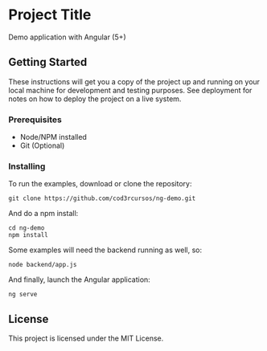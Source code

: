 # Project Title

Demo application with Angular (5+)

## Getting Started

These instructions will get you a copy of the project up and running on your local machine for development and testing purposes. See deployment for notes on how to deploy the project on a live system.

### Prerequisites

- Node/NPM installed
- Git (Optional)

### Installing

To run the examples, download or clone the repository:

```
git clone https://github.com/cod3rcursos/ng-demo.git
```

And do a npm install:

```
cd ng-demo
npm install
```

Some examples will need the backend running as well, so:

```
node backend/app.js
```

And finally, launch the Angular application:

```
ng serve
```

## License

This project is licensed under the MIT License.
